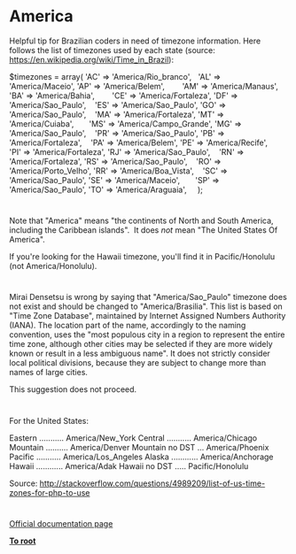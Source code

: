 # America





Helpful tip for Brazilian coders in need of timezone information. Here follows the list of timezones used by each state (source: https://en.wikipedia.org/wiki/Time_in_Brazil):

$timezones = array(
&apos;AC&apos; =&gt; &apos;America/Rio_branco&apos;,&#xA0;&#xA0; &apos;AL&apos; =&gt; &apos;America/Maceio&apos;,
&apos;AP&apos; =&gt; &apos;America/Belem&apos;,&#xA0; &#xA0; &#xA0; &#xA0; &apos;AM&apos; =&gt; &apos;America/Manaus&apos;,
&apos;BA&apos; =&gt; &apos;America/Bahia&apos;,&#xA0; &#xA0; &#xA0; &#xA0; &apos;CE&apos; =&gt; &apos;America/Fortaleza&apos;,
&apos;DF&apos; =&gt; &apos;America/Sao_Paulo&apos;,&#xA0; &#xA0; &apos;ES&apos; =&gt; &apos;America/Sao_Paulo&apos;,
&apos;GO&apos; =&gt; &apos;America/Sao_Paulo&apos;,&#xA0; &#xA0; &apos;MA&apos; =&gt; &apos;America/Fortaleza&apos;,
&apos;MT&apos; =&gt; &apos;America/Cuiaba&apos;,&#xA0; &#xA0; &#xA0;&#xA0; &apos;MS&apos; =&gt; &apos;America/Campo_Grande&apos;,
&apos;MG&apos; =&gt; &apos;America/Sao_Paulo&apos;,&#xA0; &#xA0; &apos;PR&apos; =&gt; &apos;America/Sao_Paulo&apos;,
&apos;PB&apos; =&gt; &apos;America/Fortaleza&apos;,&#xA0; &#xA0; &apos;PA&apos; =&gt; &apos;America/Belem&apos;,
&apos;PE&apos; =&gt; &apos;America/Recife&apos;,&#xA0; &#xA0; &#xA0;&#xA0; &apos;PI&apos; =&gt; &apos;America/Fortaleza&apos;,
&apos;RJ&apos; =&gt; &apos;America/Sao_Paulo&apos;,&#xA0; &#xA0; &apos;RN&apos; =&gt; &apos;America/Fortaleza&apos;,
&apos;RS&apos; =&gt; &apos;America/Sao_Paulo&apos;,&#xA0; &#xA0; &apos;RO&apos; =&gt; &apos;America/Porto_Velho&apos;,
&apos;RR&apos; =&gt; &apos;America/Boa_Vista&apos;,&#xA0; &#xA0; &apos;SC&apos; =&gt; &apos;America/Sao_Paulo&apos;,
&apos;SE&apos; =&gt; &apos;America/Maceio&apos;,&#xA0; &#xA0; &#xA0;&#xA0; &apos;SP&apos; =&gt; &apos;America/Sao_Paulo&apos;,
&apos;TO&apos; =&gt; &apos;America/Araguaia&apos;,&#xA0; &#xA0;&#xA0; 
);

  

#



Note that &quot;America&quot; means &quot;the continents of North and South America, including the Caribbean islands&quot;.&#xA0; It does *not* mean &quot;The United States Of America&quot;.

If you&apos;re looking for the Hawaii timezone, you&apos;ll find it in Pacific/Honolulu (not America/Honolulu).

  

#



Mirai Densetsu is wrong by saying that &quot;America/Sao_Paulo&quot; timezone does not exist and should be changed to &quot;America/Brasilia&quot;.
This list is based on &quot;Time Zone Database&quot;, maintained by Internet Assigned Numbers Authority (IANA). The location part of the name, accordingly to the naming convention, uses the &quot;most populous city in a region to represent the entire time zone, although other cities may be selected if they are more widely known or result in a less ambiguous name&quot;.
It does not strictly consider local political divisions, because they are subject to change more than names of large cities.

This suggestion does not proceed.

  

#



For the United States:

Eastern ........... America/New_York
Central ........... America/Chicago
Mountain .......... America/Denver
Mountain no DST ... America/Phoenix
Pacific ........... America/Los_Angeles
Alaska ............ America/Anchorage
Hawaii ............ America/Adak
Hawaii no DST ..... Pacific/Honolulu

Source: http://stackoverflow.com/questions/4989209/list-of-us-time-zones-for-php-to-use

  

#

[Official documentation page](https://www.php.net/manual/en/timezones.america.php)

**[To root](/README.md)**